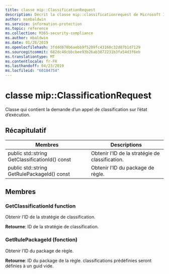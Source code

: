 ```yaml
---
title: classe mip::ClassificationRequest
description: Décrit la classe mip::classificationrequest de Microsoft Information Protection (MIP) SDK.
author: msmbaldwin
ms.service: information-protection
ms.topic: reference
ms.collection: M365-security-compliance
ms.author: mbaldwin
ms.date: 01/28/2019
ms.openlocfilehash: 3fddd870b6aebb9f5209fc43160c32d87b1d7129
ms.sourcegitcommit: 682dc48cbbcbee93b26ab3872231b3fa54d3f6eb
ms.translationtype: MT
ms.contentlocale: fr-FR
ms.lasthandoff: 04/23/2019
ms.locfileid: "60184754"
---
```

# <a name="class-mipclassificationrequest"></a>classe mip::ClassificationRequest 
Classe qui contient la demande d’un appel de classification sur l’état d’exécution.
  
## <a name="summary"></a>Récapitulatif
 Membres                        | Descriptions                                
--------------------------------|---------------------------------------------
public std::string GetClassificationId() const  |  Obtenir l’ID de la stratégie de classification.
public std::string GetRulePackageId() const  |  Obtenir l’ID du package de règle.
  
## <a name="members"></a>Membres
  
### <a name="getclassificationid-function"></a>GetClassificationId function
Obtenir l’ID de la stratégie de classification.

  
**Retourne**: ID de la stratégie de classification.
  
### <a name="getrulepackageid-function"></a>GetRulePackageId (fonction)
Obtenir l’ID du package de règle.

  
**Retourne**: ID du package de la règle. classifications prédéfinies seront définies à un guid vide.
